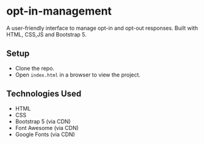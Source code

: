 # opt-in-management
A user-friendly interface to manage opt-in and opt-out responses. Built with HTML, CSS,JS and Bootstrap 5.

## Setup
- Clone the repo.
- Open `index.html` in a browser to view the project.

## Technologies Used
- HTML
- CSS
- Bootstrap 5 (via CDN)
- Font Awesome (via CDN)
- Google Fonts (via CDN)
